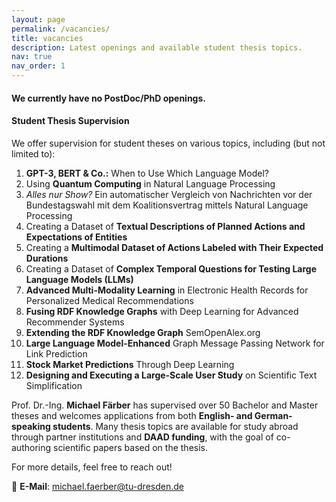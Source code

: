 ```yaml
---
layout: page
permalink: /vacancies/
title: vacancies
description: Latest openings and available student thesis topics.
nav: true
nav_order: 1
---
```


#### **We currently have no PostDoc/PhD openings.** 

#### **Student Thesis Supervision**  
We offer supervision for student theses on various topics, including (but not limited to):  

1. **GPT-3, BERT & Co.:** When to Use Which Language Model?  
2. Using **Quantum Computing** in Natural Language Processing  
3. *Alles nur Show?* Ein automatischer Vergleich von Nachrichten vor der Bundestagswahl mit dem Koalitionsvertrag mittels Natural Language Processing  
4. Creating a Dataset of **Textual Descriptions of Planned Actions and Expectations of Entities**  
5. Creating a **Multimodal Dataset of Actions Labeled with Their Expected Durations**  
6. Creating a Dataset of **Complex Temporal Questions for Testing Large Language Models (LLMs)**  
7. **Advanced Multi-Modality Learning** in Electronic Health Records for Personalized Medical Recommendations  
8. **Fusing RDF Knowledge Graphs** with Deep Learning for Advanced Recommender Systems  
9. **Extending the RDF Knowledge Graph** SemOpenAlex.org  
10. **Large Language Model-Enhanced** Graph Message Passing Network for Link Prediction  
11. **Stock Market Predictions** Through Deep Learning  
12. **Designing and Executing a Large-Scale User Study** on Scientific Text Simplification  

Prof. Dr.-Ing. **Michael Färber** has supervised over 50 Bachelor and Master theses and welcomes applications from both **English- and German-speaking students**. Many thesis topics are available for study abroad through partner institutions and **DAAD funding**, with the goal of co-authoring scientific papers based on the thesis.  

For more details, feel free to reach out!  

📧 **E-Mail**: [michael.faerber@tu-dresden.de](mailto:michael.faerber@tu-dresden.de)  
